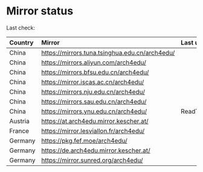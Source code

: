<script src="./time.js"></script>
# Mirror status
Last check: <script type="text/javascript">localize(1690388538.599379);</script>

|Country|Mirror|Last update|
|:------|:-----|:----------|
|China|https://mirrors.tuna.tsinghua.edu.cn/arch4edu/|<script type="text/javascript">localize(1690352980);</script>|
|China|https://mirrors.aliyun.com/arch4edu/|<script type="text/javascript">localize(1690266706);</script>|
|China|https://mirrors.bfsu.edu.cn/arch4edu/|<script type="text/javascript">localize(1690309951);</script>|
|China|https://mirror.iscas.ac.cn/arch4edu/|<script type="text/javascript">localize(1690352980);</script>|
|China|https://mirrors.nju.edu.cn/arch4edu/|<script type="text/javascript">localize(1690309951);</script>|
|China|https://mirrors.sau.edu.cn/arch4edu/|<script type="text/javascript">localize(1690352980);</script>|
|China|https://mirrors.ynu.edu.cn/arch4edu/|ReadTimeout|
|Austria|https://at.arch4edu.mirror.kescher.at/|<script type="text/javascript">localize(1690352980);</script>|
|France|https://mirror.lesviallon.fr/arch4edu/|<script type="text/javascript">localize(1689402753);</script>|
|Germany|https://pkg.fef.moe/arch4edu/|<script type="text/javascript">localize(1690352980);</script>|
|Germany|https://de.arch4edu.mirror.kescher.at/|<script type="text/javascript">localize(1690352980);</script>|
|Germany|https://mirror.sunred.org/arch4edu/|<script type="text/javascript">localize(1690352980);</script>|

<script src="./tablefilter/tablefilter.js"></script>
<script src="./table.js"></script>